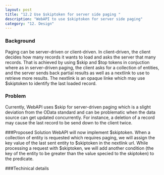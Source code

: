 ```yaml
---
layout: post
title: "12.2 Use $skiptoken for server side paging "
description: "WebAPI to use $skiptoken for server side paging"
category: "12. Design"
---
```

### Background
Paging can be server-driven or client-driven. 
In client-driven, the client decides how many records it wants to load and asks the server that many records. That is achieved by using $skip and $top tokens in conjuction where as in server-driven paging, the client asks for a collection of entities, and the server sends back partial results as well as a nextlink to use to retrieve more results. The nextlink is an opaque linke which may use $skiptoken to identify the last loaded record.


### Problem
Currently, WebAPI uses $skip for server-driven paging which is a slight deviation from the OData standard and can be problematic when the data source can get updated concurrently. For instance, a deletion of a record may cause the last record to be send down to the client twice. 


###Proposed Solution
WebAPI will now implement $skiptoken. When a collection of entity is requested which requires paging, we will assign the key value of the last sent entity to $skiptoken in the nextlink url. While processing a request with $skiptoken, we will add another condition (the key of the entity to be greater than the value specied to the skiptoken) to the predicate. 

###Techinical details
